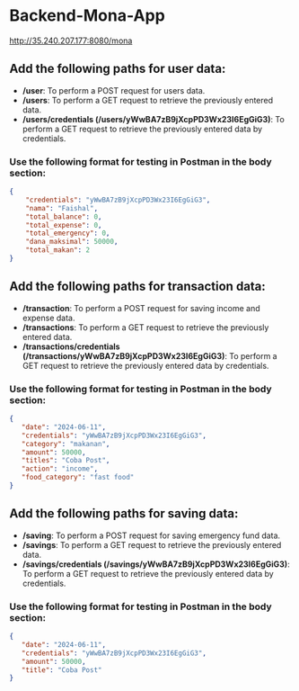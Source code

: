 # Backend-Mona-App

http://35.240.207.177:8080/mona

## Add the following paths for user data:
- **/user**: To perform a POST request for users data.
- **/users**: To perform a GET request to retrieve the previously entered data.
- **/users/credentials (/users/yWwBA7zB9jXcpPD3Wx23I6EgGiG3)**: To perform a GET request to retrieve the previously entered data by credentials.

### Use the following format for testing in Postman in the body section:
```json
{
    "credentials": "yWwBA7zB9jXcpPD3Wx23I6EgGiG3",
    "nama": "Faishal",
    "total_balance": 0,
    "total_expense": 0,
    "total_emergency": 0,
    "dana_maksimal": 50000,
    "total_makan": 2
}
```


## Add the following paths for transaction data:
- **/transaction**: To perform a POST request for saving income and expense data.
- **/transactions**: To perform a GET request to retrieve the previously entered data.
- **/transactions/credentials (/transactions/yWwBA7zB9jXcpPD3Wx23I6EgGiG3)**: To perform a GET request to retrieve the previously entered data by credentials.

### Use the following format for testing in Postman in the body section:
```json
{
   "date": "2024-06-11",
   "credentials": "yWwBA7zB9jXcpPD3Wx23I6EgGiG3",
   "category": "makanan",
   "amount": 50000,
   "titles": "Coba Post",
   "action": "income",
   "food_category": "fast food"
}
```

## Add the following paths for saving data:
- **/saving**: To perform a POST request for saving emergency fund data.
- **/savings**: To perform a GET request to retrieve the previously entered data.
- **/savings/credentials (/savings/yWwBA7zB9jXcpPD3Wx23I6EgGiG3)**: To perform a GET request to retrieve the previously entered data by credentials.

### Use the following format for testing in Postman in the body section:
```json
{
   "date": "2024-06-11",
   "credentials": "yWwBA7zB9jXcpPD3Wx23I6EgGiG3",
   "amount": 50000,
   "title": "Coba Post"
}
```
